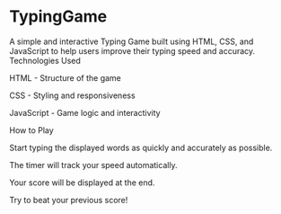 # TypingGame
A simple and interactive Typing Game built using HTML, CSS, and JavaScript to help users improve their typing speed and accuracy.
Technologies Used

HTML - Structure of the game

CSS - Styling and responsiveness

JavaScript - Game logic and interactivity

How to Play

Start typing the displayed words as quickly and accurately as possible.

The timer will track your speed automatically.

Your score will be displayed at the end.

Try to beat your previous score!
